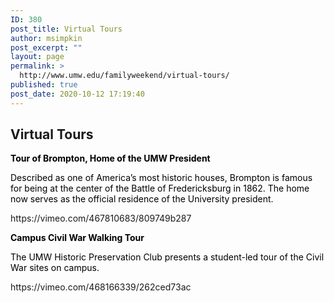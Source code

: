 ```yaml
---
ID: 380
post_title: Virtual Tours
author: msimpkin
post_excerpt: ""
layout: page
permalink: >
  http://www.umw.edu/familyweekend/virtual-tours/
published: true
post_date: 2020-10-12 17:19:40
---
```

<h2>Virtual Tours</h2>
<p style="color: #000000"><strong>Tour of Brompton, Home of the UMW President</strong></p>
<p style="color: #000000">Described as one of America’s most historic houses, Brompton is famous for being at the center of the Battle of Fredericksburg in 1862. The home now serves as the official residence of the University president.</p>
https://vimeo.com/467810683/809749b287
<p style="color: #000000"><strong>Campus Civil War Walking Tour</strong></p>
<p style="color: #000000">The UMW Historic Preservation Club presents a student-led tour of the Civil War sites on campus.</p>
https://vimeo.com/468166339/262ced73ac